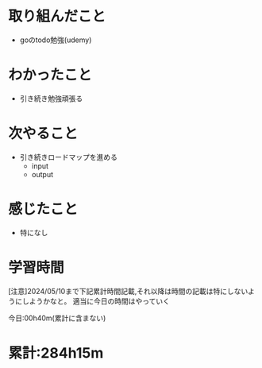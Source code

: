 # 取り組んだこと
  - goのtodo勉強(udemy)

# わかったこと
  - 引き続き勉強頑張る

# 次やること
  - 引き続きロードマップを進める
    - input
    - output

# 感じたこと
  - 特になし

# 学習時間
[注意]2024/05/10まで下記累計時間記載,それ以降は時間の記載は特にしないようにしようかなと。
適当に今日の時間はやっていく

今日:00h40m(累計に含まない)
# 累計:284h15m
